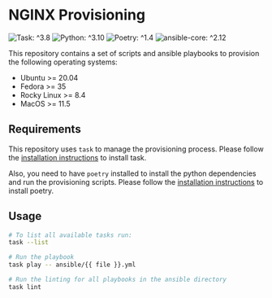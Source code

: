 # NGINX Provisioning

![Task: ^3.8](https://img.shields.io/badge/Task-3.8-29BEB0?style=for-the-badge&logo=Task&logoColor=white)
![Python: ^3.10](https://img.shields.io/badge/Python-3.10-3776AB.svg?style=for-the-badge&logo=Python&logoColor=white)
![Poetry: ^1.4](https://img.shields.io/badge/Poetry-1.4-60A5FA?style=for-the-badge&logo=Poetry&logoColor=white)
![ansible-core: ^2.12](https://img.shields.io/badge/Ansible%20Core-2.12-EE0000?style=for-the-badge&logo=Ansible&logoColor=white)

This repository contains a set of scripts and ansible playbooks to provision the following operating systems:

- Ubuntu >= 20.04
- Fedora >= 35
- Rocky Linux >= 8.4
- MacOS >= 11.5

## Requirements

This repository uses `task` to manage the provisioning process.
Please follow the [installation instructions](https://taskfile.dev/installation/) to install task.

Also, you need to have `poetry` installed to install the python dependencies and run the provisioning scripts.
Please follow the [installation instructions](https://python-poetry.org/docs/#installation) to install poetry.

## Usage

```bash
# To list all available tasks run:
task --list

# Run the playbook
task play -- ansible/{{ file }}.yml

# Run the linting for all playbooks in the ansible directory
task lint
```
